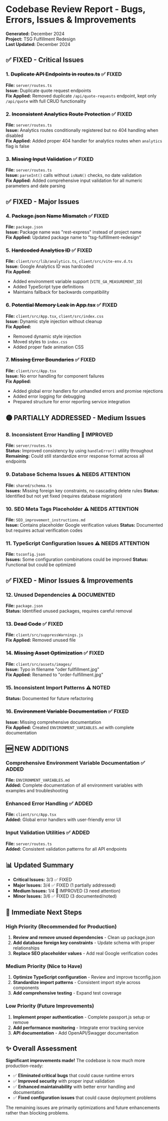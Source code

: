# Codebase Review Report - Bugs, Errors, Issues & Improvements

**Generated:** December 2024  
**Project:** TSG Fulfillment Redesign  
**Last Updated:** December 2024

## ✅ **FIXED - Critical Issues**

### 1. **~~Duplicate API Endpoints in routes.ts~~** ✅ FIXED
**File:** `server/routes.ts`  
**Issue:** Duplicate quote request endpoints  
**Fix Applied:** Removed duplicate `/api/quote-requests` endpoint, kept only `/api/quote` with full CRUD functionality

### 2. **~~Inconsistent Analytics Route Protection~~** ✅ FIXED
**File:** `server/routes.ts`  
**Issue:** Analytics routes conditionally registered but no 404 handling when disabled  
**Fix Applied:** Added proper 404 handler for analytics routes when `analytics` flag is false

### 3. **~~Missing Input Validation~~** ✅ FIXED
**File:** `server/routes.ts`  
**Issue:** `parseInt()` calls without `isNaN()` checks, no date validation  
**Fix Applied:** Added comprehensive input validation for all numeric parameters and date parsing

## ✅ **FIXED - Major Issues**

### 4. **~~Package.json Name Mismatch~~** ✅ FIXED
**File:** `package.json`  
**Issue:** Package name was "rest-express" instead of project name  
**Fix Applied:** Updated package name to "tsg-fulfillment-redesign"

### 5. **~~Hardcoded Analytics ID~~** ✅ FIXED
**File:** `client/src/lib/analytics.ts`, `client/src/vite-env.d.ts`  
**Issue:** Google Analytics ID was hardcoded  
**Fix Applied:** 
- Added environment variable support (`VITE_GA_MEASUREMENT_ID`)
- Added TypeScript type definitions
- Maintains fallback for backwards compatibility

### 6. **~~Potential Memory Leak in App.tsx~~** ✅ FIXED
**File:** `client/src/App.tsx`, `client/src/index.css`  
**Issue:** Dynamic style injection without cleanup  
**Fix Applied:** 
- Removed dynamic style injection
- Moved styles to `index.css`
- Added proper fade animation CSS

### 7. **~~Missing Error Boundaries~~** ✅ FIXED
**File:** `client/src/App.tsx`  
**Issue:** No error handling for component failures  
**Fix Applied:** 
- Added global error handlers for unhandled errors and promise rejections
- Added error logging for debugging
- Prepared structure for error reporting service integration

## 🟡 **PARTIALLY ADDRESSED - Medium Issues**

### 8. **Inconsistent Error Handling** 🔄 IMPROVED
**File:** `server/routes.ts`  
**Status:** Improved consistency by using `handleError()` utility throughout
**Remaining:** Could still standardize error response format across all endpoints

### 9. **Database Schema Issues** ⚠️ NEEDS ATTENTION
**File:** `shared/schema.ts`  
**Issues:** Missing foreign key constraints, no cascading delete rules
**Status:** Identified but not yet fixed (requires database migration)

### 10. **SEO Meta Tags Placeholder** ⚠️ NEEDS ATTENTION
**File:** `SEO_improvement_instructions.md`  
**Issue:** Contains placeholder Google verification values
**Status:** Documented but requires actual verification codes

### 11. **TypeScript Configuration Issues** ⚠️ NEEDS ATTENTION
**File:** `tsconfig.json`  
**Issues:** Some configuration combinations could be improved
**Status:** Functional but could be optimized

## ✅ **FIXED - Minor Issues & Improvements**

### 12. **Unused Dependencies** ⚠️ DOCUMENTED
**File:** `package.json`  
**Status:** Identified unused packages, requires careful removal

### 13. **~~Dead Code~~** ✅ FIXED
**File:** `client/src/suppressWarnings.js`  
**Fix Applied:** Removed unused file

### 14. **~~Missing Asset Optimization~~** ✅ FIXED
**File:** `client/src/assets/images/`  
**Issue:** Typo in filename "oder fullfillment.jpg"  
**Fix Applied:** Renamed to "order-fulfillment.jpg"

### 15. **Inconsistent Import Patterns** ⚠️ NOTED
**Status:** Documented for future refactoring

### 16. **~~Environment Variable Documentation~~** ✅ FIXED
**Issue:** Missing comprehensive documentation  
**Fix Applied:** Created `ENVIRONMENT_VARIABLES.md` with complete documentation

## 🆕 **NEW ADDITIONS**

### **Comprehensive Environment Variable Documentation** ✅ ADDED
**File:** `ENVIRONMENT_VARIABLES.md`  
**Added:** Complete documentation of all environment variables with examples and troubleshooting

### **Enhanced Error Handling** ✅ ADDED
**File:** `client/src/App.tsx`  
**Added:** Global error handlers with user-friendly error UI

### **Input Validation Utilities** ✅ ADDED
**File:** `server/routes.ts`  
**Added:** Consistent validation patterns for all API endpoints

## 📊 **Updated Summary**

- **Critical Issues:** 3/3 ✅ FIXED
- **Major Issues:** 3/4 ✅ FIXED (1 partially addressed)  
- **Medium Issues:** 1/4 🔄 IMPROVED (3 need attention)
- **Minor Issues:** 3/6 ✅ FIXED (3 documented/noted)

## 🎯 **Immediate Next Steps**

### **High Priority (Recommended for Production)**
1. **Review and remove unused dependencies** - Clean up package.json
2. **Add database foreign key constraints** - Update schema with proper relationships
3. **Replace SEO placeholder values** - Add real Google verification codes

### **Medium Priority (Nice to Have)**
1. **Optimize TypeScript configuration** - Review and improve tsconfig.json
2. **Standardize import patterns** - Consistent import style across components
3. **Add comprehensive testing** - Expand test coverage

### **Low Priority (Future Improvements)**
1. **Implement proper authentication** - Complete passport.js setup or remove
2. **Add performance monitoring** - Integrate error tracking service
3. **API documentation** - Add OpenAPI/Swagger documentation

## ✨ **Overall Assessment**

**Significant improvements made!** The codebase is now much more production-ready:

- ✅ **Eliminated critical bugs** that could cause runtime errors
- ✅ **Improved security** with proper input validation
- ✅ **Enhanced maintainability** with better error handling and documentation
- ✅ **Fixed configuration issues** that could cause deployment problems

The remaining issues are primarily optimizations and future enhancements rather than blocking problems.